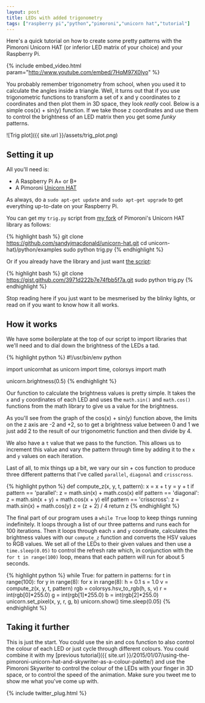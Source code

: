 ```yaml
---
layout: post
title: LEDs with added trigonometry
tags: ["raspberry pi","python","pimoroni","unicorn hat","tutorial"]
---
```


Here's a quick tutorial on how to create some pretty patterns with the Pimoroni
Unicorn HAT (or inferior LED matrix of your choice) and your Raspberry Pi.

{% include embed_video.html param="http://www.youtube.com/embed/7HqM97X0lyo" %}

You probably remember trigonometry from school, when you used it to calculate 
the angles inside a triangle. Well, it turns out that if you use trigonometric
functions to transform a set of x and y coordinates to z coordinates and then
plot them in 3D space, they look *really* cool. Below is a simple cos(x) +
sin(y) function. If we take those z coordinates and use them to control the
brightness of an LED matrix then you get some *funky* patterns.

![Trig plot]({{ site.url }}/assets/trig_plot.png)

## Setting it up

All you'll need is:

* A Raspberry Pi A+ or B+
* A Pimoroni [Unicorn HAT](http://shop.pimoroni.com/products/unicorn-hat)

As always, do a `sudo apt-get update` and `sudo apt-get upgrade` to get
everything up-to-date on your Raspberry Pi.

You can get my `trig.py` script from 
[my fork](https://github.com/sandyjmacdonald/unicorn-hat) 
of Pimoroni's Unicorn HAT library as follows:

{% highlight bash %}
git clone https://github.com/sandyjmacdonald/unicorn-hat.git
cd unicorn-hat)/python/examples
sudo python trig.py
{% endhighlight %}

Or if you already have the library and just want 
[the script](https://gist.github.com/sandyjmacdonald/3971d222b7e74fbb5f7a):

{% highlight bash %}
git clone https://gist.github.com/3971d222b7e74fbb5f7a.git
sudo python trig.py
{% endhighlight %}

Stop reading here if you just want to be mesmerised by the blinky lights, or
read on if you want to know how it all works.

## How it works

We have some boilerplate at the top of our script to import libraries that
we'll need and to dial down the brightness of the LEDs a tad.

{% highlight python %}
#!/usr/bin/env python
 
import unicornhat as unicorn
import time, colorsys
import math
 
unicorn.brightness(0.5)
{% endhighlight %}

Our function to calculate the brightness values is pretty simple. It takes the
`x` and `y` coordinates of each LED and uses the `math.sin()` and `math.cos()` 
functions from the math library to give us a value for the brightness. 

As you'll see from the graph of the cos(x) + sin(y) function above, the limits 
on the z axis are -2 and +2, so to get a brightness value between 0 and 1 we 
just add 2 to the result of our trigonometric function and then divide by 4.

We also have a `t` value that we pass to the function. This allows us to 
increment this value and vary the pattern through time by adding it to the
`x` and `y` values on each iteration.

Last of all, to mix things up a bit, we vary our sin + cos function to produce
three different patterns that I've called `parallel`, `diagonal` and 
`crisscross`. 

{% highlight python %}
def compute_z(x, y, t, pattern):
	x = x + t
	y = y + t
	if pattern == 'parallel':
		z = math.sin(x) + math.cos(x)
	elif pattern == 'diagonal':
		z = math.sin(x + y) + math.cos(x + y)
	elif pattern == 'crisscross':
		z = math.sin(x) + math.cos(y)
	z = (z + 2) / 4
	return z
{% endhighlight %}

The final part of our program uses a `while True` loop to keep things running
indefinitely. It loops through a list of our three patterns and runs each for
100 iterations. Then it loops through each `x` and `y` coordinate, calculates 
the brightness values with our `compute_z` function and converts the HSV
values to RGB values. We set all of the LEDs to their given values and then
use a `time.sleep(0.05)` to control the refresh rate which, in conjunction
with the `for t in range(100)` loop, means that each pattern will run for
about 5 seconds.

{% highlight python %}
while True:
	for pattern in patterns:
		for t in range(100):
			for y in range(8):
				for x in range(8):
					h = 0.1
					s = 1.0
					v = compute_z(x, y, t, pattern)
					rgb = colorsys.hsv_to_rgb(h, s, v)
					r = int(rgb[0]*255.0)
					g = int(rgb[1]*255.0)
					b = int(rgb[2]*255.0)
					unicorn.set_pixel(x, y, r, g, b)
			unicorn.show()
			time.sleep(0.05)
{% endhighlight %}

## Taking it further

This is just the start. You could use the sin and cos function to also
control the colour of each LED or just cycle through different colours.
You could combine it with my
[previous tutorial]({{ site.url }}/2015/01/07/using-the-pimoroni-unicorn-hat-and-skywriter-as-a-colour-palette/)
and use the Pimoroni Skywriter to control the colour of the LEDs with your
finger in 3D space, or to control the speed of the animation. Make sure you 
tweet me to show me what you've come up with.

{% include twitter_plug.html %}